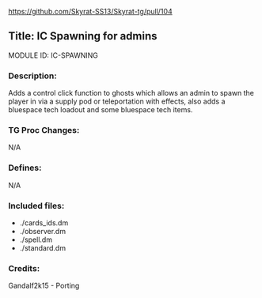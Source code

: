 https://github.com/Skyrat-SS13/Skyrat-tg/pull/104

## Title: IC Spawning for admins

MODULE ID: IC-SPAWNING

### Description:

Adds a control click function to ghosts which allows an admin to spawn the player in via a supply pod or teleportation with effects, also adds a bluespace tech loadout and some bluespace tech
items.

### TG Proc Changes:

N/A

### Defines:

N/A

### Included files:

- ./cards_ids.dm
- ./observer.dm
- ./spell.dm
- ./standard.dm

### Credits:

Gandalf2k15 - Porting
